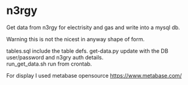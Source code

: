 # n3rgy
Get data from n3rgy for electrisity and gas and write into a mysql db.

Warning this is not the nicest in anyway shape of form.

tables.sql include the table defs.
get-data.py update with the DB user/password and n3gry auth details.  
run_get_data.sh run from crontab.

For display I used metabase opensource https://www.metabase.com/

